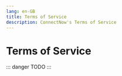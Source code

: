 ```yaml
---
lang: en-GB
title: Terms of Service
description: ConnectNow's Terms of Service
---
```


# Terms of Service

::: danger TODO
:::
